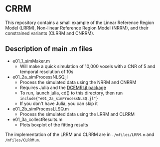 # CRRM

This repository contains a small example of the Linear Reference Region Model (LRRM), Non-linear Reference Region Model (NRRM), and their constrained variants (CLRRM and CNRRM).

## Description of main .m files

- e01_1_simMaker.m
    + Will make a quick simulation of 10,000 voxels with a CNR of 5 and temporal resolution of 10s
- e01_2a_simProcessNLSQ.jl
    + Process the simulated data using the NRRM and CNRRM
    + Requires Julia  and the [DCEMRI.jl package](https://github.com/davidssmith/DCEMRI.jl)
    + To run, launch julia, cd() to this directory, then run `include{"e01_2a_simProcessNLSQ.jl"}`
    + If you don't have Julia, you can skip it
- e01_2b_simProcessLLSQ.m
    + Process the simulated data using the LRRM and CLRRM
- e01_3a_collectResults.m
    + Plots boxplot of the fitting results

The implementation of the LRRM and CLRRM are in `./mfiles/LRRM.m` and `/mfiles/CLRRM.m`.

